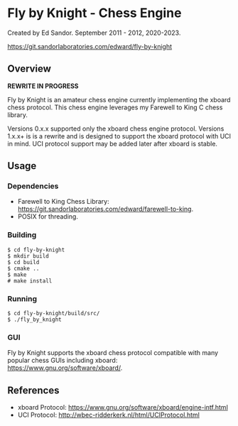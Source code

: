 # Fly by Knight - Chess Engine 
Created by Ed Sandor.
September 2011 - 2012, 2020-2023.

https://git.sandorlaboratories.com/edward/fly-by-knight

## Overview

**REWRITE IN PROGRESS**

Fly by Knight is an amateur chess engine currently implementing the xboard chess protocol.  This chess engine leverages my Farewell to King C chess library.

Versions 0.x.x supported only the xboard chess engine protocol.
Versions 1.x.x+ is is a rewrite and is designed to support the xboard protocol with UCI in mind.  UCI protocol support may be added later after xboard is stable.

## Usage

### Dependencies
- Farewell to King Chess Library: https://git.sandorlaboratories.com/edward/farewell-to-king.
- POSIX for threading.

### Building
```
$ cd fly-by-knight
$ mkdir build
$ cd build
$ cmake ..
$ make
# make install
```

### Running
```
$ cd fly-by-knight/build/src/
$ ./fly_by_knight
```

### GUI
Fly by Knight supports the xboard chess protocol compatible with many popular chess GUIs including xboard: https://www.gnu.org/software/xboard/.

## References
- xboard Protocol: https://www.gnu.org/software/xboard/engine-intf.html
- UCI Protocol: http://wbec-ridderkerk.nl/html/UCIProtocol.html
